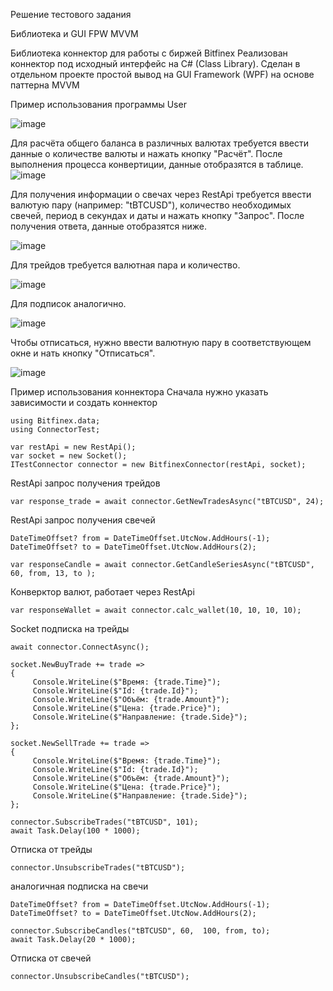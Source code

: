 Решение тестового задания

Библиотека и GUI FPW MVVM

Библиотека коннектор для работы с биржей Bitfinex
Реализован коннектор под исходный интерфейс на C# (Class Library). Сделан в отдельном проекте простой вывод на GUI Framework (WPF) на основе паттерна MVVM

Пример использования программы User

![image](https://github.com/user-attachments/assets/d21bd276-0a78-4bf4-8631-f2873f5050d2)

Для расчёта общего баланса в различных валютах требуется ввести данные о количестве валюты и нажать кнопку "Расчёт". После выполнения процесса конвертиции, данные отобразятся в таблице.
![image](https://github.com/user-attachments/assets/52b87b3c-61d5-4803-8d71-09411a0e78a8)

Для получения информации о свечах через RestApi требуется ввести валютую пару (например: "tBTCUSD"), количество необходимых свечей, период в секундах и даты и нажать кнопку "Запрос".
После получения ответа, данные отобразятся ниже.

![image](https://github.com/user-attachments/assets/d4546635-a185-466f-8c31-948448837a8e)

Для трейдов требуется валютная пара и количество.

![image](https://github.com/user-attachments/assets/b011859d-0b8d-49c6-8c35-1fb78a41ae3b)

Для подписок аналогично.

![image](https://github.com/user-attachments/assets/62de1178-45cf-4a19-885b-f54cd51bd1ad)

Чтобы отписаться, нужно ввести валютную пару в соответствующем окне и нать кнопку "Отписаться".

![image](https://github.com/user-attachments/assets/3212923d-11bb-466c-a961-2f8fa36d6861)


Пример использования коннектора
Сначала нужно указать зависимости и создать коннектор

```using Bitfinex;
using Bitfinex.data;
using ConnectorTest;

var restApi = new RestApi();
var socket = new Socket();
ITestConnector connector = new BitfinexConnector(restApi, socket);
```

RestApi запрос получения трейдов
```
var response_trade = await connector.GetNewTradesAsync("tBTCUSD", 24);
```

RestApi запрос получения свечей
```
DateTimeOffset? from = DateTimeOffset.UtcNow.AddHours(-1);
DateTimeOffset? to = DateTimeOffset.UtcNow.AddHours(2);

var responseCandle = await connector.GetCandleSeriesAsync("tBTCUSD", 60, from, 13, to );
```

Конверктор валют, работает через RestApi
```
var responseWallet = await connector.calc_wallet(10, 10, 10, 10);
```

Socket подписка на трейды
```
await connector.ConnectAsync();

socket.NewBuyTrade += trade =>
{
     Console.WriteLine($"Время: {trade.Time}");
     Console.WriteLine($"Id: {trade.Id}");
     Console.WriteLine($"Объём: {trade.Amount}");
     Console.WriteLine($"Цена: {trade.Price}");
     Console.WriteLine($"Направление: {trade.Side}");
};

socket.NewSellTrade += trade =>
{
     Console.WriteLine($"Время: {trade.Time}");
     Console.WriteLine($"Id: {trade.Id}");
     Console.WriteLine($"Объём: {trade.Amount}");
     Console.WriteLine($"Цена: {trade.Price}");
     Console.WriteLine($"Направление: {trade.Side}");
};

connector.SubscribeTrades("tBTCUSD", 101);
await Task.Delay(100 * 1000);
```
Отписка от трейды
```
connector.UnsubscribeTrades("tBTCUSD");
```

аналогичная подписка на свечи
```
DateTimeOffset? from = DateTimeOffset.UtcNow.AddHours(-1);
DateTimeOffset? to = DateTimeOffset.UtcNow.AddHours(2);

connector.SubscribeCandles("tBTCUSD", 60,  100, from, to);
await Task.Delay(20 * 1000);
```

Отписка от свечей
```
connector.UnsubscribeCandles("tBTCUSD");
```
